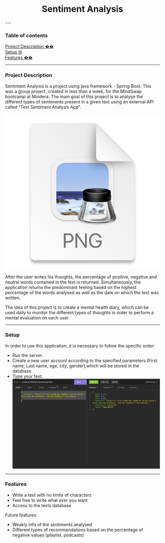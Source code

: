 <h1 align="center"> Sentiment Analysis </h1>
---

### Table of contents

[Project Description ��](#project-Description)
<br />[Setup ⚙️](#setup)
<br />[Features ��](#setup)

---

### Project Description

Sentiment Analysis is a project using java framework - Spring Boot. This was a group project, created in less than a 
week, for the MindSwap bootcamp at Mindera. The main goal of this project is to analyse the different types of sentiments 
present in a given text using an external API called "Text Sentiment Analysis App". 

![img_3.png](img_3.png)


After the user writes his thoughts, the percentage of positive, negative and neutral words 
contained in the text is returned. Simultaneously, the application returns the predominant feeling based on the highest 
percentage of the words analysed as well as the date on which the text was written.


The idea of this project is to create a mental health diary, which can be used daily to monitor the different types of 
thoughts in order to perform a mental evaluation on each user.

---

### Setup 

In order to use this application, it is necessary to follow the specific order:

- Run the server.
- Create a new user account according to the specified parameters (First name, Last name, age, city, gender),which will be stored in the database.
- Type your text. 
 ![img_1.png](img_1.png)



---

### Features 

- Write a text with no limits of characters
- Feel free to write what ever you want 
- Access to the texts database  

Future features:

- Weakly info of the sentiments analysed
- Different types of recommendations based on the percentage of negative values (playlist, podcasts)

